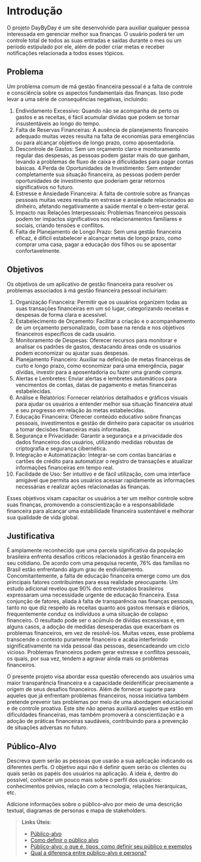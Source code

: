 # Introdução

O projeto DayByDay é um site desenvolvido para auxiliar qualquer pessoa interessada em gerenciar melhor sua finanças. O usuário poderá ter um controle total de todos as suas entradas e saídas durante o mes ou um período estipulado por ele, além de poder criar metas e receber notificações relacionada a todos esses tópicos.

## Problema
Um problema comum de má gestão financeira pessoal é a falta de controle e consciência sobre os aspectos fundamentais das finanças. Isso pode levar a uma série de consequências negativas, incluindo:
 1. Endividamento Excessivo: Quando não se acompanha de perto os gastos e as receitas, é fácil acumular dívidas que podem se tornar insustentáveis ao longo do tempo.
 2. Falta de Reservas Financeiras: A ausência de planejamento financeiro adequado muitas vezes resulta na falta de economias para emergências ou para alcançar objetivos de longo prazo, como aposentadoria.
 3. Descontrole de Gastos: Sem um orçamento claro e monitoramento regular das despesas, as pessoas podem gastar mais do que ganham, levando a problemas de fluxo de caixa e dificuldades para pagar contas básicas.
 4.Perda de Oportunidades de Investimento: Sem entender completamente sua situação financeira, as pessoas podem perder oportunidades de investimento que poderiam gerar retornos significativos no futuro.
 5. Estresse e Ansiedade Financeira: A falta de controle sobre as finanças pessoais muitas vezes resulta em estresse e ansiedade relacionados ao dinheiro, afetando negativamente a saúde mental e o bem-estar geral.
 6. Impacto nas Relações Interpessoais: Problemas financeiros pessoais podem ter impactos significativos nos relacionamentos familiares e sociais, criando tensões e conflitos.
 7. Falta de Planejamento de Longo Prazo: Sem uma gestão financeira eficaz, é difícil estabelecer e alcançar metas de longo prazo, como comprar uma casa, pagar a educação dos filhos ou se aposentar confortavelmente.


## Objetivos

Os objetivos de um aplicativo de gestão financeira para resolver os problemas associados à má gestão financeira pessoal incluiriam:

1. Organização Financeira: Permitir que os usuários organizem todas as suas transações financeiras em um só lugar, categorizando receitas e despesas de forma clara e acessível.
2. Estabelecimento de Orçamento: Facilitar a criação e o acompanhamento de um orçamento personalizado, com base na renda e nos objetivos financeiros específicos de cada usuário.
3. Monitoramento de Despesas: Oferecer recursos para monitorar e analisar os padrões de gastos, destacando áreas onde os usuários podem economizar ou ajustar suas despesas.
4. Planejamento Financeiro: Auxiliar na definição de metas financeiras de curto e longo prazo, como economizar para uma emergência, pagar dívidas, investir para a aposentadoria ou fazer uma grande compra.
5. Alertas e Lembretes: Enviar alertas e lembretes automáticos para vencimentos de contas, datas de pagamento e metas financeiras estabelecidas.
6. Análise e Relatórios: Fornecer relatórios detalhados e gráficos visuais para ajudar os usuários a entender melhor sua situação financeira atual e seu progresso em relação às metas estabelecidas.
7. Educação Financeira: Oferecer conteúdo educativo sobre finanças pessoais, investimentos e gestão de dinheiro para capacitar os usuários a tomar decisões financeiras mais informadas.
8. Segurança e Privacidade: Garantir a segurança e a privacidade dos dados financeiros dos usuários, utilizando medidas robustas de criptografia e segurança cibernética.
9. Integração e Automatização: Integrar-se com contas bancárias e cartões de crédito para automatizar o registro de transações e atualizar informações financeiras em tempo real.
10. Facilidade de Uso: Ser intuitivo e de fácil utilização, com uma interface amigável que permita aos usuários acessar rapidamente as informações necessárias e realizar ações relacionadas às finanças.
 
Esses objetivos visam capacitar os usuários a ter um melhor controle sobre suas finanças, promovendo a conscientização e a responsabilidade financeira para alcançar uma estabilidade financeira sustentável e melhorar sua qualidade de vida global.


## Justificativa

É amplamente reconhecido que uma parcela significativa da população brasileira enfrenta desafios críticos relacionados à gestão financeira em seu cotidiano. De acordo com uma pesquisa recente, 76% das famílias no Brasil estão enfrentando algum grau de endividamento. Concomitantemente, a falta de educação financeira emerge como um dos principais fatores contribuintes para essa realidade preocupante. Um estudo adicional revelou que 90% dos entrevistados brasileiros expressaram uma necessidade urgente de educação financeira.
Essa conjunção de fatores, aliada à falta de transparência nas finanças pessoais, tanto no que diz respeito às receitas quanto aos gastos mensais e diários, frequentemente conduz os indivíduos a uma situação de colapso financeiro. O resultado pode ser o acúmulo de dívidas excessivas e, em alguns casos, a adoção de medidas desesperadas que exacerbam os problemas financeiros, em vez de resolvê-los.
Muitas vezes, esse problema transcende o contexto puramente financeiro e acaba interferindo significativamente na vida pessoal das pessoas, desencadeando um ciclo vicioso. Problemas financeiros podem gerar estresse e conflitos pessoais, os quais, por sua vez, tendem a agravar ainda mais os problemas financeiros.

O presente projeto visa abordar essa questão oferecendo aos usuários uma maior
transparência financeira e a capacidade deidentificar precisamente a origem de seus desafios financeiros. Além de fornecer suporte para aqueles que já enfrentam problemas financeiros, nossa iniciativa também pretende prevenir tais problemas por meio de uma abordagem educacional e de controle proativa. Este site não apenas auxiliará aqueles que estão em dificuldades financeiras, mas também promoverá a conscientização e a adoção de práticas financeiras saudáveis, contribuindo para a prevenção de situações adversas no futuro.


## Público-Alvo

Descreva quem serão as pessoas que usarão a sua aplicação indicando os diferentes perfis. O objetivo aqui não é definir quem serão os clientes ou quais serão os papéis dos usuários na aplicação. A ideia é, dentro do possível, conhecer um pouco mais sobre o perfil dos usuários: conhecimentos prévios, relação com a tecnologia, relações
hierárquicas, etc.

Adicione informações sobre o público-alvo por meio de uma descrição textual, diagramas de personas e mapa de stakeholders.

> **Links Úteis**:
> - [Público-alvo](https://blog.hotmart.com/pt-br/publico-alvo/)
> - [Como definir o público alvo](https://exame.com/pme/5-dicas-essenciais-para-definir-o-publico-alvo-do-seu-negocio/)
> - [Público-alvo: o que é, tipos, como definir seu público e exemplos](https://klickpages.com.br/blog/publico-alvo-o-que-e/)
> - [Qual a diferença entre público-alvo e persona?](https://rockcontent.com/blog/diferenca-publico-alvo-e-persona/)
